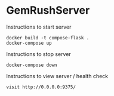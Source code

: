 # GemRushServer


Instructions to start server

```
docker build -t compose-flask .
docker-compose up
```

Instructions to stop server

```
docker-compose down
```

Instructions to view server / health check

```
visit http://0.0.0.0:9375/
```